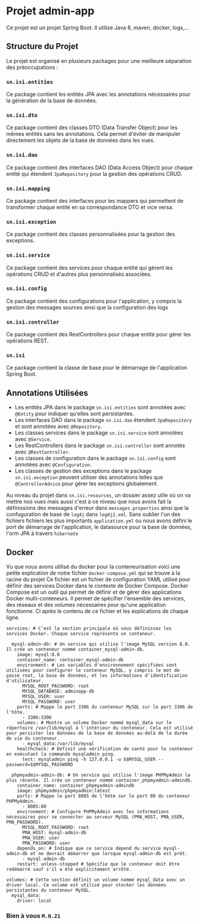 # Projet admin-app

Ce projet est un projet Spring Boot. Il utilise Java 8, maven, docker, logs,...

## Structure du Projet

Le projet est organisé en plusieurs packages pour une meilleure séparation des préoccupations :

### `sn.isi.entities`

Ce package contient les entités JPA avec les annotations nécessaires pour la génération de la base de données.

### `sn.isi.dto`

Ce package contient des classes DTO (Data Transfer Object) pour les mêmes entités sans les annotations. Cela permet d'éviter de manipuler directement les objets de la base de données dans les vues.

### `sn.isi.dao`

Ce package contient des interfaces DAO (Data Access Object) pour chaque entité qui étendent `JpaRepository` pour la gestion des opérations CRUD.

### `sn.isi.mapping`

Ce package contient des interfaces pour les mappers qui permettent de transformer chaque entité en sa correspondance DTO et vice versa.

### `sn.isi.exception`

Ce package contient des classes personnalisées pour la gestion des exceptions.

### `sn.isi.service`

Ce package contient des services pour chaque entité qui gèrent les opérations CRUD et d'autres plus personnalisés associées.

### `sn.isi.config`

Ce package contient des configurations pour l'application, y compris la gestion des messages sources ainsi que la configuration des logs

### `sn.isi.controller`

Ce package contient des RestControllers pour chaque entité pour gérer les opérations REST.

### `sn.isi`

Ce package contient la classe de base pour le démarrage de l'application Spring Boot.

## Annotations Utilisées

- Les entités JPA dans le package `sn.isi.entities` sont annotées avec `@Entity` pour indiquer qu'elles sont persistantes.
- Les interfaces DAO dans le package `sn.isi.dao` étendent `JpaRepository` et sont annotées avec `@Repository`.
- Les classes services dans le package `sn.isi.service` sont annotées avec `@Service`.
- Les RestControllers dans le package `sn.isi.controller` sont annotés avec `@RestController`.
- Les classes de configuration dans le package `sn.isi.config` sont annotées avec `@Configuration`.
- Les classes de gestion des exceptions dans le package `sn.isi.exception` peuvent utiliser des annotations telles que `@ControllerAdvice` pour gérer les exceptions globalement.

Au niveau du projet dans `sn.isi.resources`, un dossier assez utile où on va mettre nos vues mais aussi c'est à ce niveau que nous avons fait la définissions des messages d'erreur dans `messages.properties` ainsi que la confuguration de base de `log4j` dans `log4j2.xml`. Sans oublier l'un des fichiers fichiers les plus importants `application.yml` ou nous avons défini le port de démarrage de l'application, le datasource pour la base de données, l'orm JPA à travers `hibernate`

## Docker

Vu que nous avons utilisé du docker pour la conteneurisation voici une petite explication de notre fichier `docker-compose.yml` qui se trouve à la racine du projet
Ce fichier est un fichier de configuration YAML utilisé pour définir des services Docker dans le contexte de Docker Compose. Docker Compose est un outil qui permet de définir et de gérer des applications Docker multi-conteneurs. Il permet de spécifier l'ensemble des services, des réseaux et des volumes nécessaires pour qu'une application fonctionne. Ci après le contenu de ce fichier et les explications de chaque ligne.

```
services: # C'est la section principale où vous définissez les services Docker. Chaque service représente un conteneur.

  mysql-admin-db: # Un service qui utilise l'image MySQL version 8.0. Il crée un conteneur nommé container_mysql-admin-db.
    image: mysql:8.0
    container_name: container_mysql-admin-db
    environment: # Les variables d'environnement spécifiées sont utilisées pour configurer le conteneur MySQL, y compris le mot de passe root, la base de données, et les informations d'identification d'utilisateur.
      MYSQL_ROOT_PASSWORD: root
      MYSQL_DATABASE: adminapp-db
      MYSQL_USER: user
      MYSQL_PASSWORD: user
    ports: # Mappe le port 3306 du conteneur MySQL sur le port 3306 de l'hôte.
      - 3306:3306
    volumes: # Montre un volume Docker nommé mysql_data sur le répertoire /var/lib/mysql à l'intérieur du conteneur. Cela est utilisé pour persister les données de la base de données au-delà de la durée de vie du conteneur.
      - mysql_data:/var/lib/mysql
    healthcheck: # Définit une vérification de santé pour le conteneur en exécutant la commande mysqladmin ping.
      test: mysqladmin ping -h 127.0.0.1 -u $$MYSQL_USER --password=$$MYSQL_PASSWORD

  phpmyadmin-admin-db: # Un service qui utilise l'image PHPMyAdmin la plus récente. Il crée un conteneur nommé container_phpmyadmin-admindb.
    container_name: container_phpmyadmin-admindb
    image: phpmyadmin/phpmyadmin:latest
    ports: # Mappe le port 8085 de l'hôte sur le port 80 du conteneur PHPMyAdmin.
      - 8085:80
    environment: # Configure PHPMyAdmin avec les informations nécessaires pour se connecter au serveur MySQL (PMA_HOST, PMA_USER, PMA_PASSWORD).
      MYSQL_ROOT_PASSWORD: root
      PMA_HOST: mysql-admin-db
      PMA_USER: user
      PMA_PASSWORD: user
    depends_on: # Indique que ce service dépend du service mysql-admin-db et ne devrait démarrer que lorsque mysql-admin-db est prêt.
      - mysql-admin-db
    restart: unless-stopped # Spécifie que le conteneur doit être redémarré sauf s'il a été explicitement arrêté.

volumes: # Cette section définit un volume nommé mysql_data avec un driver local. Ce volume est utilisé pour stocker les données persistantes du conteneur MySQL.
  mysql_data:
    driver: local
```

### Bien à vous `M.N.21`

